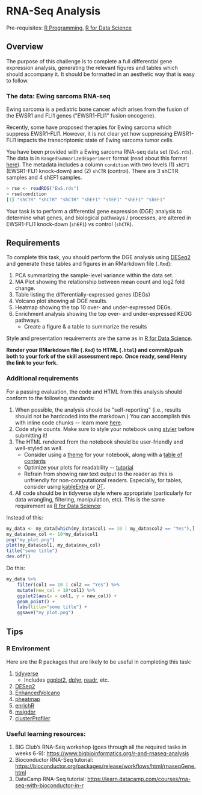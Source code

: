 # RNA-Seq Analysis

Pre-requisites: [R Programming](https://github.com/Bioinformatics-Research-Network/training-requirements/tree/main/R%20Programming), [R for Data Science](https://github.com/Bioinformatics-Research-Network/training-requirements/tree/main/R%20for%20Data%20Science)

## Overview

The purpose of this challenge is to complete a full differential gene expression analysis, generating the relevant figures and tables which should accompany it. It should be formatted in an aesthetic way that is easy to follow. 

### The data: Ewing sarcoma RNA-seq

Ewing sarcoma is a pediatric bone cancer which arises from the fusion of the EWSR1 and FLI1 genes ("EWSR1-FLI1" fusion oncogene).

Recently, some have proposed therapies for Ewing sarcoma which suppress EWSR1-FLI1. However, it is not clear yet how suppressing EWSR1-FLI1 impacts the transcriptomic state of Ewing sarcoma tumor cells.

You have been provided with a Ewing sarcoma RNA-seq data set (`EwS.rds`). The data is in `RangedSummarizedExperiment` format (read about this format [here](https://www.bioconductor.org/packages/devel/bioc/vignettes/SummarizedExperiment/inst/doc/SummarizedExperiment.html)). The metadata includes a column `condition` with two levels (1) `shEF1` (EWSR1-FLI1 knock-down) and (2) `shCTR` (control). There are 3 shCTR samples and 4 shEF1 samples.

```R
> rse <- readRDS("EwS.rds")
> rse$condition
[1] "shCTR" "shCTR" "shCTR" "shEF1" "shEF1" "shEF1" "shEF1"
```

Your task is to perform a differential gene expression (DGE) analysis to determine what genes, and biological pathways / processes, are altered in EWSR1-FLI1 knock-down (`shEF1`) vs control (`shCTR`).

## Requirements

To complete this task, you should perform the DGE analysis using [DESeq2](https://bioconductor.org/packages/release/bioc/html/DESeq2.html) and generate these tables and figures in an RMarkdown file (`.Rmd`):

1. PCA summarizing the sample-level variance within the data set.
2. MA Plot showing the relationship between mean count and log2 fold change.
3. Table listing the differentially-expressed genes (DEGs)
4. Volcano plot showing all DGE results.
5. Heatmap showing the top 10 over- and under-expressed DEGs.
6. Enrichment analysis showing the top over- and under-expressed KEGG pathways.
    - Create a figure & a table to summarize the results

Style and presentation requirements are the same as in [R for Data Science](https://github.com/Bioinformatics-Research-Network/training-requirements/tree/main/R%20for%20Data%20Science).

**Render your RMarkdown file (`.Rmd`) to HTML (`.html`) and commit/push both to your fork of the skill assessment repo. Once ready, send Henry the link to your fork.**


### Additional requirements

For a passing evaluation, the code and HTML from this analysis should conform to the following standards:

1. When possible, the analysis should be "self-reporting" (i.e., results should not be hardcoded into the markdown.) You can accomplish this with inline code chunks -- learn more [here](https://rmarkdown.rstudio.com/lesson-4.html).
2. Code style counts. Make sure to style your notebook using [styler](https://www.tidyverse.org/blog/2017/12/styler-1.0.0/) before submitting it!
3. The HTML rendered from the notebook should be user-friendly and well-styled as well.
    - Consider using a [theme](https://bookdown.org/yihui/rmarkdown/html-document.html#appearance-and-style) for your notebook, along with a [table of contents](https://bookdown.org/yihui/rmarkdown/html-document.html#table-of-contents)
    - Optimize your plots for readability -- [tutorial](https://cedricscherer.netlify.app/2019/08/05/a-ggplot2-tutorial-for-beautiful-plotting-in-r/)
    - Refrain from showing raw text output to the reader as this is unfriendly for non-computational readers. Especially, for tables, consider using [kableExtra](https://cran.r-project.org/web/packages/kableExtra/vignettes/awesome_table_in_html.html) or [DT](https://rstudio.github.io/DT/).
4. All code should be in tidyverse style where appropriate (particularly for data wrangling, filtering, manipulation, etc). This is the same requirement as [R for Data Science](https://github.com/Bioinformatics-Research-Network/skill-assessments/tree/main/R%20for%20Data%20Science):

Instead of this:
```R
my_data <- my_data[which(my_data$col1 == 10 | my_data$col2 == "Yes"),]
my_data$new_col <- 10*my_data$col1
png("my_plot.png")
plot(my_data$col1, my_data$new_col)
title("some title")
dev.off()
```
Do this:
```R
my_data %>%
    filter(col1 == 10 | col2 == "Yes") %>%
    mutate(new_col = 10*col1) %>%
    ggplot2(aes(x = col1, y = new_col)) +
    geom_point() +
    labs(title="some title") +
    ggsave("my_plot.png")
```

## Tips

### R Environment

Here are the R packages that are likely to be useful in completing this task:

1. [tidyverse](https://www.tidyverse.org/)
    - Includes [ggplot2](https://ggplot2.tidyverse.org/), [dplyr](https://dplyr.tidyverse.org/), [readr](https://readr.tidyverse.org/), etc.
2. [DESeq2](https://bioconductor.org/packages/release/bioc/html/DESeq2.html)
3. [EnhancedVolcano](https://bioconductor.org/packages/release/bioc/html/EnhancedVolcano.html)
4. [pheatmap](https://cran.r-project.org/web/packages/pheatmap/index.html)
5. [enrichR](https://cran.r-project.org/web/packages/enrichR/index.html)
6. [msigdbr](https://cran.r-project.org/web/packages/msigdbr/index.html)
7. [clusterProfiler](https://bioconductor.org/packages/release/bioc/html/clusterProfiler.html)

### Useful learning resources:

1. BIG Club’s RNA-Seq workshop (goes through all the required tasks in weeks 6-9): https://www.bigbioinformatics.org/r-and-rnaseq-analysis
2. Bioconductor RNA-Seq tutorial: https://bioconductor.org/packages/release/workflows/html/rnaseqGene.html
3. DataCamp RNA-Seq tutorial: https://learn.datacamp.com/courses/rna-seq-with-bioconductor-in-r
